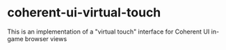 # coherent-ui-virtual-touch
This is an implementation of a "virtual touch" interface for Coherent UI in-game browser views 
